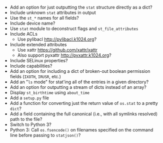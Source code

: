 - Add an option for just outputting the `stat` structure directly as a dict?
- Include unknown `stat` attributes in output
- Use the `st_*` names for all fields?
- Include device name?
- Use `stat` module to deconstruct flags and `st_file_attributes`
- Include ACLs
    - Use pylibacl <http://pylibacl.k1024.org>?
- Include extended attributes
    - Use xattr <https://github.com/xattr/xattr>
    - Also support pyxattr <http://pyxattr.k1024.org>?
- Include SELinux properties?
- Include capabilities?
- Add an option for including a dict of broken-out boolean permission fields
  (`IXOTH`, `IRUSR`, etc.)
- Add an "`ls` mode" for stat'ing all of the entries in a given directory?
- Add an option for outputting a stream of dicts instead of an array?
- Display `st_birthtime` using `about_time`
- Add a `setup.py` file
- Add a function for converting just the return value of `os.stat` to a pretty
  `dict`?
- Add a field containing the full canonical (i.e., with all symlinks resolved)
  path to the file?
- Switch to Python 3?
- Python 3: Call `os.fsencode()` on filenames specified on the command line
  before passing to `statjson()`?
